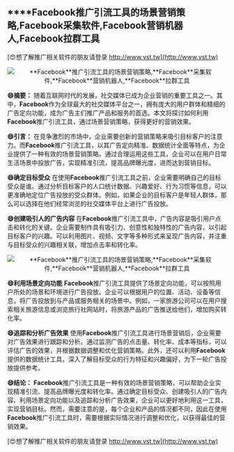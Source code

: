 ## ****Facebook**推广引流工具的场景营销策略,**Facebook**采集软件,**Facebook**营销机器人,**Facebook**拉群工具**

[😍想了解推广相关软件的朋友请登录 http://www.vst.tw](http://www.vst.tw)

 <center><img src="https://vst.tw/MP4/tuiguang/png/1.png" alt="**Facebook**推广引流工具的场景营销策略,**Facebook**采集软件,**Facebook**营销机器人,**Facebook**拉群工具"></center>

**😄摘要：**
随着互联网时代的发展，社交媒体已成为企业营销的重要工具之一。其中，**Facebook**作为全球最大的社交媒体平台之一，拥有庞大的用户群体和精细的广告定向功能，成为广告主们推广产品和服务的首选。本文将探讨如何利用**Facebook**推广引流工具，通过场景营销策略，获得更好的营销效果。

**😄引言：**
在竞争激烈的市场中，企业需要创新的营销策略来吸引目标客户的注意力。而**Facebook**推广引流工具，以其广告定向精准、数据统计全面等特点，为企业提供了一种有效的场景营销策略。通过合理运用这些工具，企业可以在用户日常生活场景中投放广告，实现精准引流，提高品牌曝光度，进而达到营销目标。

**😄确定目标受众**
在使用**Facebook**推广引流工具之前，企业需要明确自己的目标受众是谁。通过分析目标客户的人口统计数据、兴趣爱好、行为习惯等信息，可以更准确地定位广告投放的受众群体。例如，如果企业的目标客户是年轻人群体，那么可以选择在他们经常浏览的社交媒体平台上进行广告投放。

**😄创建吸引人的广告内容**
在**Facebook**推广引流工具中，广告内容是吸引用户点击和转化的关键。企业需要制作具有吸引力、创意性和独特性的广告内容，以引起目标客户的兴趣。可以利用图片、视频、文字等多种形式来呈现广告内容，并注重与目标受众的兴趣相关联，增加点击率和转化率。

 <center><img src="https://vst.tw/MP4/tuiguang/png/5.png" alt="**Facebook**推广引流工具的场景营销策略,**Facebook**采集软件,**Facebook**营销机器人,**Facebook**拉群工具"></center>

**😄利用场景定向功能**
**Facebook**推广引流工具提供了场景定向功能，可以按照用户所处的场景和环境进行广告投放。企业可以根据用户的位置、活动、设备等信息，将广告投放到与产品或服务相关的场景中。例如，一家旅游公司可以在用户搜索相关旅游信息或浏览旅行社网站时，将旅游产品的广告推送给他们，增加购买转化率。

**😄追踪和分析广告效果**
使用**Facebook**推广引流工具进行场景营销后，企业需要对广告效果进行跟踪和分析。通过监测广告的点击量、转化率、成本等指标，可以评估广告的效果，并根据数据调整和优化营销策略。此外，还可以利用**Facebook**提供的数据统计工具，深入了解目标受众的行为特征和兴趣偏好，为下一轮广告投放提供参考。

**😄结论：**
**Facebook**推广引流工具是一种有效的场景营销策略，可以帮助企业实现精准引流、提高品牌曝光度和转化率。通过确定目标受众、创建吸引人的广告内容、利用场景定向功能以及追踪和分析广告效果，企业可以更好地利用这一工具，实现营销目标。然而，需要注意的是，每个企业和产品的情况都不同，因此在使用**Facebook**推广引流工具时，需要根据实际情况进行调整和优化，以获得最佳的营销效果。

[😍想了解推广相关软件的朋友请登录 http://www.vst.tw](http://www.vst.tw)



